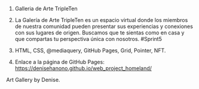 1. Galleria de Arte TripleTen

2. La Galería de Arte TripleTen es un espacio virtual donde los miembros de nuestra comunidad pueden presentar sus experiencias y conexiones con sus lugares de origen. Buscamos que te sientas como en casa y que compartas tu perspectiva única con nosotros. #Sprint5

3. HTML, CSS, @mediaquery, GitHub Pages, Grid, Pointer, NFT.

4.  Enlace a la página de GitHub Pages: https://denisehanono.github.io/web_project_homeland/

Art Gallery by Denise.


